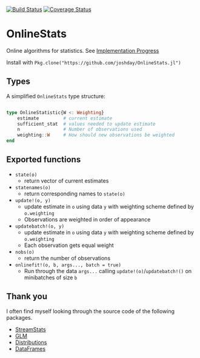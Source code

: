 [![Build Status](https://travis-ci.org/joshday/OnlineStats.jl.svg)](https://travis-ci.org/joshday/OnlineStats.jl)
[![Coverage Status](https://coveralls.io/repos/joshday/OnlineStats.jl/badge.svg?branch=josh)](https://coveralls.io/r/joshday/OnlineStats.jl?branch=josh)

# OnlineStats

Online algorithms for statistics.  See [Implementation Progress](src/README.md)

Install with `Pkg.clone("https://github.com/joshday/OnlineStats.jl")`

## Types

A simplified `OnlineStats` type structure:

```julia

type OnlineStatistic{W <: Weighting}
	estimate         # current estimate
	sufficient_stat  # values needed to update estimate
	n                # Number of observations used
	weighting::W     # How should new observations be weighted
end
```

## Exported functions

- `state(o)`
	- return vector of current estimates
- `statenames(o)`
	- return corresponding names to `state(o)`
- `update!(o, y)`
	- update estimate in `o` using data `y` with weighting scheme defined by `o.weighting`
	- Observations are weighted in order of appearance
- `updatebatch!(o, y)`
	- update estimate in `o` using data `y` with weighting scheme defined by 	`o.weighting`
	- Each observation gets equal weight
- `nobs(o)`
	- return the number of observations
- `onlinefit!(o, b, args..., batch = true)`
	- Run through the data `args...` calling `update!(o)`/`updatebatch!()` on minibatches of size `b`



## Thank you
I often find myself looking through the source code of the following packages.  

- [StreamStats](https://github.com/johnmyleswhite/StreamStats.jl)
- [GLM](https://github.com/JuliaStats/GLM.jl)  
- [Distributions](https://github.com/JuliaStats/Distributions.jl)  
- [DataFrames](https://github.com/JuliaStats/DataFrames.jl)
